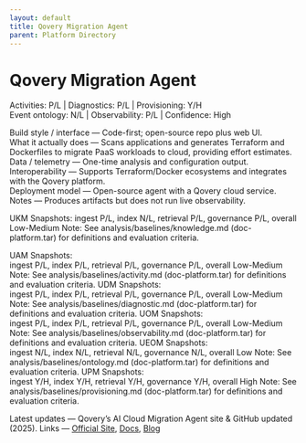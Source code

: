 ```yaml
---
layout: default
title: Qovery Migration Agent
parent: Platform Directory
---
```


# Qovery Migration Agent

Activities: P/L | Diagnostics: P/L | Provisioning: Y/H  
Event ontology: N/L | Observability: P/L | Confidence: High

Build style / interface — Code-first; open-source repo plus web UI.  
What it actually does — Scans applications and generates Terraform and Dockerfiles to migrate PaaS workloads to cloud, providing effort estimates.  
Data / telemetry — One-time analysis and configuration output.  
Interoperability — Supports Terraform/Docker ecosystems and integrates with the Qovery platform.  
Deployment model — Open-source agent with a Qovery cloud service.  
Notes — Produces artifacts but does not run live observability.

UKM Snapshots: 
ingest P/L, index N/L, retrieval P/L, governance P/L, overall Low-Medium
Note:   See analysis/baselines/knowledge.md (doc-platform.tar) for definitions and evaluation criteria.

UAM Snapshots:   
ingest P/L, index P/L, retrieval P/L, governance P/L, overall Low-Medium
Note:   See analysis/baselines/activity.md (doc-platform.tar) for definitions and evaluation criteria.
UDM Snapshots:   
ingest P/L, index P/L, retrieval P/L, governance P/L, overall Low-Medium
Note:   See analysis/baselines/diagnostic.md (doc-platform.tar) for definitions and evaluation criteria.
UOM Snapshots:   
ingest P/L, index P/L, retrieval P/L, governance P/L, overall Low-Medium
Note:   See analysis/baselines/observability.md (doc-platform.tar) for definitions and evaluation criteria.
UEOM Snapshots:   
ingest N/L, index N/L, retrieval N/L, governance N/L, overall Low
Note:   See analysis/baselines/ontology.md (doc-platform.tar) for definitions and evaluation criteria.
UPM Snapshots:   
ingest Y/H, index Y/H, retrieval Y/H, governance Y/H, overall High
Note:   See analysis/baselines/provisioning.md (doc-platform.tar) for definitions and evaluation criteria.

Latest updates — Qovery’s AI Cloud Migration Agent site & GitHub updated (2025).
Links — [Official Site](https://migrate.qovery.com/), [Docs](https://github.com/Qovery/qovery-migration-ai-agent), [Blog](https://www.qovery.com/blog/open-source-devops-ai-agent--effortless-migration-from-heroku-to-aws)
